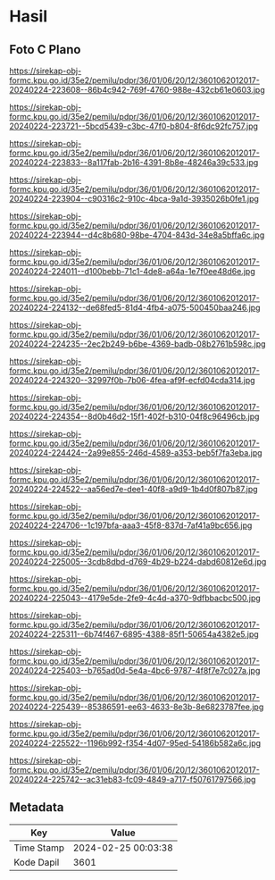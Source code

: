 # Hasil

## Foto C Plano

https://sirekap-obj-formc.kpu.go.id/35e2/pemilu/pdpr/36/01/06/20/12/3601062012017-20240224-223608--86b4c942-769f-4760-988e-432cb61e0603.jpg

https://sirekap-obj-formc.kpu.go.id/35e2/pemilu/pdpr/36/01/06/20/12/3601062012017-20240224-223721--5bcd5439-c3bc-47f0-b804-8f6dc92fc757.jpg

https://sirekap-obj-formc.kpu.go.id/35e2/pemilu/pdpr/36/01/06/20/12/3601062012017-20240224-223833--8a117fab-2b16-4391-8b8e-48246a39c533.jpg

https://sirekap-obj-formc.kpu.go.id/35e2/pemilu/pdpr/36/01/06/20/12/3601062012017-20240224-223904--c90316c2-910c-4bca-9a1d-3935026b0fe1.jpg

https://sirekap-obj-formc.kpu.go.id/35e2/pemilu/pdpr/36/01/06/20/12/3601062012017-20240224-223944--d4c8b680-98be-4704-843d-34e8a5bffa6c.jpg

https://sirekap-obj-formc.kpu.go.id/35e2/pemilu/pdpr/36/01/06/20/12/3601062012017-20240224-224011--d100bebb-71c1-4de8-a64a-1e7f0ee48d6e.jpg

https://sirekap-obj-formc.kpu.go.id/35e2/pemilu/pdpr/36/01/06/20/12/3601062012017-20240224-224132--de68fed5-81d4-4fb4-a075-500450baa246.jpg

https://sirekap-obj-formc.kpu.go.id/35e2/pemilu/pdpr/36/01/06/20/12/3601062012017-20240224-224235--2ec2b249-b6be-4369-badb-08b2761b598c.jpg

https://sirekap-obj-formc.kpu.go.id/35e2/pemilu/pdpr/36/01/06/20/12/3601062012017-20240224-224320--32997f0b-7b06-4fea-af9f-ecfd04cda314.jpg

https://sirekap-obj-formc.kpu.go.id/35e2/pemilu/pdpr/36/01/06/20/12/3601062012017-20240224-224354--8d0b46d2-15f1-402f-b310-04f8c96496cb.jpg

https://sirekap-obj-formc.kpu.go.id/35e2/pemilu/pdpr/36/01/06/20/12/3601062012017-20240224-224424--2a99e855-246d-4589-a353-beb5f7fa3eba.jpg

https://sirekap-obj-formc.kpu.go.id/35e2/pemilu/pdpr/36/01/06/20/12/3601062012017-20240224-224522--aa56ed7e-dee1-40f8-a9d9-1b4d0f807b87.jpg

https://sirekap-obj-formc.kpu.go.id/35e2/pemilu/pdpr/36/01/06/20/12/3601062012017-20240224-224706--1c197bfa-aaa3-45f8-837d-7af41a9bc656.jpg

https://sirekap-obj-formc.kpu.go.id/35e2/pemilu/pdpr/36/01/06/20/12/3601062012017-20240224-225005--3cdb8dbd-d769-4b29-b224-dabd60812e6d.jpg

https://sirekap-obj-formc.kpu.go.id/35e2/pemilu/pdpr/36/01/06/20/12/3601062012017-20240224-225043--4179e5de-2fe9-4c4d-a370-9dfbbacbc500.jpg

https://sirekap-obj-formc.kpu.go.id/35e2/pemilu/pdpr/36/01/06/20/12/3601062012017-20240224-225311--6b74f467-6895-4388-85f1-50654a4382e5.jpg

https://sirekap-obj-formc.kpu.go.id/35e2/pemilu/pdpr/36/01/06/20/12/3601062012017-20240224-225403--b765ad0d-5e4a-4bc6-9787-4f8f7e7c027a.jpg

https://sirekap-obj-formc.kpu.go.id/35e2/pemilu/pdpr/36/01/06/20/12/3601062012017-20240224-225439--85386591-ee63-4633-8e3b-8e6823787fee.jpg

https://sirekap-obj-formc.kpu.go.id/35e2/pemilu/pdpr/36/01/06/20/12/3601062012017-20240224-225522--1196b992-f354-4d07-95ed-54186b582a6c.jpg

https://sirekap-obj-formc.kpu.go.id/35e2/pemilu/pdpr/36/01/06/20/12/3601062012017-20240224-225742--ac31eb83-fc09-4849-a717-f50761797566.jpg


## Metadata

| Key        | Value               |
| ---------- | ------------------- |
| Time Stamp | 2024-02-25 00:03:38 |
| Kode Dapil | 3601                |



